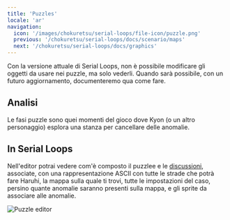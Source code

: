 ```yaml
---
title: 'Puzzles'
locale: 'ar'
navigation:
  icon: '/images/chokuretsu/serial-loops/file-icon/puzzle.png'
  previous: '/chokuretsu/serial-loops/docs/scenario/maps'
  next: '/chokuretsu/serial-loops/docs/graphics'
---
```


Con la versione attuale di Serial Loops, non è possibile modificare gli oggetti da usare nei puzzle, ma solo vederli. Quando sarà possibile, con un futuro aggiornamento, documenteremo qua come fare.

## Analisi
Le fasi puzzle sono quei momenti del gioco dove Kyon (o un altro personaggio) esplora una stanza per cancellare delle anomalie.

## In Serial Loops
Nell'editor potrai vedere com'è composto il puzzlee e le [discussioni](../misc/topics), associate, con una rappresentazione ASCII
con tutte le strade che potrà fare Haruhi, la mappa sulla quale ti trovi, tutte le impostazioni del caso, persino quante anomalie saranno presenti sulla mappa,
e gli sprite da associare alle anomalie.

![Puzzle editor](/images/chokuretsu/serial-loops/puzzle-editing.png)